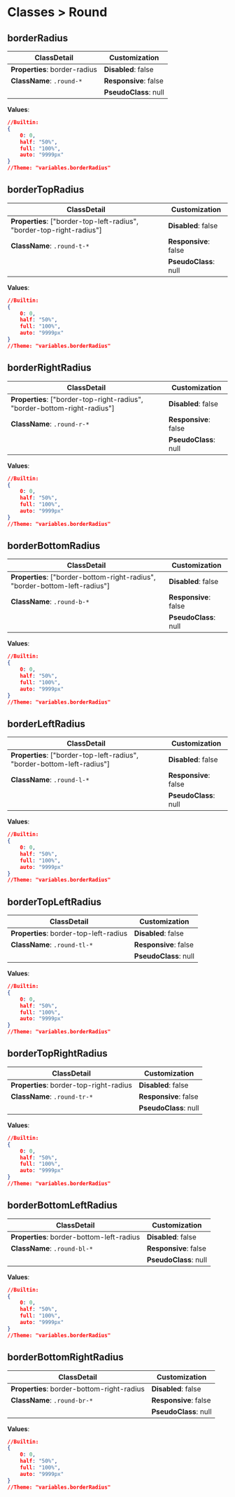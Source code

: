 # Classes > Round

## borderRadius

| ClassDetail                   | Customization         |
| ----------------------------- | --------------------- |
| **Properties**: border-radius | **Disabled**: false   |
| **ClassName**: ```.round-*``` | **Responsive**: false |
|                               | **PseudoClass**: null |

**Values**:

```json
//Builtin:
{	
    0: 0,
    half: "50%",
    full: "100%",
    auto: "9999px"
}
//Theme: "variables.borderRadius"
```

##  borderTopRadius

| ClassDetail                                                  | Customization         |
| ------------------------------------------------------------ | --------------------- |
| **Properties**: ["border-top-left-radius", "border-top-right-radius"] | **Disabled**: false   |
| **ClassName**: ```.round-t-*```                              | **Responsive**: false |
|                                                              | **PseudoClass**: null |

**Values**:

```json
//Builtin:
{	
    0: 0,
    half: "50%",
    full: "100%",
    auto: "9999px"
}
//Theme: "variables.borderRadius"
```

##  borderRightRadius

| ClassDetail                                                  | Customization         |
| ------------------------------------------------------------ | --------------------- |
| **Properties**: ["border-top-right-radius", "border-bottom-right-radius"] | **Disabled**: false   |
| **ClassName**: ```.round-r-*```                              | **Responsive**: false |
|                                                              | **PseudoClass**: null |

**Values**:

```json
//Builtin:
{	
    0: 0,
    half: "50%",
    full: "100%",
    auto: "9999px"
}
//Theme: "variables.borderRadius"
```

##  borderBottomRadius

| ClassDetail                                                  | Customization         |
| ------------------------------------------------------------ | --------------------- |
| **Properties**: ["border-bottom-right-radius", "border-bottom-left-radius"] | **Disabled**: false   |
| **ClassName**: ```.round-b-*```                              | **Responsive**: false |
|                                                              | **PseudoClass**: null |

**Values**:

```json
//Builtin:
{	
    0: 0,
    half: "50%",
    full: "100%",
    auto: "9999px"
}
//Theme: "variables.borderRadius"
```

##  borderLeftRadius

| ClassDetail                                                  | Customization         |
| ------------------------------------------------------------ | --------------------- |
| **Properties**: ["border-top-left-radius", "border-bottom-left-radius"] | **Disabled**: false   |
| **ClassName**: ```.round-l-*```                              | **Responsive**: false |
|                                                              | **PseudoClass**: null |

**Values**:

```json
//Builtin:
{	
    0: 0,
    half: "50%",
    full: "100%",
    auto: "9999px"
}
//Theme: "variables.borderRadius"
```

##  borderTopLeftRadius

| ClassDetail                            | Customization         |
| -------------------------------------- | --------------------- |
| **Properties**: border-top-left-radius | **Disabled**: false   |
| **ClassName**: ```.round-tl-*```       | **Responsive**: false |
|                                        | **PseudoClass**: null |

**Values**:

```json
//Builtin:
{	
    0: 0,
    half: "50%",
    full: "100%",
    auto: "9999px"
}
//Theme: "variables.borderRadius"
```

##  borderTopRightRadius

| ClassDetail                             | Customization         |
| --------------------------------------- | --------------------- |
| **Properties**: border-top-right-radius | **Disabled**: false   |
| **ClassName**: ```.round-tr-*```        | **Responsive**: false |
|                                         | **PseudoClass**: null |

**Values**:

```json
//Builtin:
{	
    0: 0,
    half: "50%",
    full: "100%",
    auto: "9999px"
}
//Theme: "variables.borderRadius"
```

##  borderBottomLeftRadius

| ClassDetail                               | Customization         |
| ----------------------------------------- | --------------------- |
| **Properties**: border-bottom-left-radius | **Disabled**: false   |
| **ClassName**: ```.round-bl-*```          | **Responsive**: false |
|                                           | **PseudoClass**: null |

**Values**:

```json
//Builtin:
{	
    0: 0,
    half: "50%",
    full: "100%",
    auto: "9999px"
}
//Theme: "variables.borderRadius"
```

##  borderBottomRightRadius

| ClassDetail                                | Customization         |
| ------------------------------------------ | --------------------- |
| **Properties**: border-bottom-right-radius | **Disabled**: false   |
| **ClassName**: ```.round-br-*```           | **Responsive**: false |
|                                            | **PseudoClass**: null |

**Values**:

```json
//Builtin:
{	
    0: 0,
    half: "50%",
    full: "100%",
    auto: "9999px"
}
//Theme: "variables.borderRadius"
```

